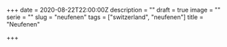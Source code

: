 +++
date = 2020-08-22T22:00:00Z
description = ""
draft = true
image = ""
serie = ""
slug = "neufenen"
tags = ["switzerland", "neufenen"]
title = "Neufenen"

+++
